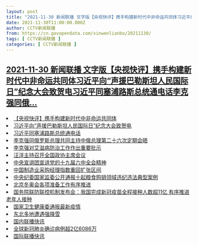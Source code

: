 ```yaml
---
layout: post
title: "2021-11-30 新闻联播 文字版【央视快评】携手构建新时代中非命运共同体习近平向“声援巴勒斯坦人民国际日”纪念大会致贺电习近平同塞浦路斯总统通电话李克强同俄"
date: 2021-11-30T11:00:00.000Z
author: CCTV新闻联播
from: https://cn.govopendata.com/xinwenlianbo/20211130/
tags: [ CCTV新闻联播 ]
categories: [ CCTV新闻联播 ]
---
```

<!--1638270000000-->
[2021-11-30 新闻联播 文字版【央视快评】携手构建新时代中非命运共同体习近平向“声援巴勒斯坦人民国际日”纪念大会致贺电习近平同塞浦路斯总统通电话李克强同俄...](https://cn.govopendata.com/xinwenlianbo/20211130/)
------

<div>
<li><a target="_blank" href="https://cn.govopendata.com/xinwenlianbo/20211130/#269135">【央视快评】携手构建新时代中非命运共同体</a></li><li><a target="_blank" href="https://cn.govopendata.com/xinwenlianbo/20211130/#269136">习近平向“声援巴勒斯坦人民国际日”纪念大会致贺电</a></li><li><a target="_blank" href="https://cn.govopendata.com/xinwenlianbo/20211130/#269137">习近平同塞浦路斯总统通电话</a></li><li><a target="_blank" href="https://cn.govopendata.com/xinwenlianbo/20211130/#269138">李克强同俄罗斯总理共同主持中俄总理第二十六次定期会晤</a></li><li><a target="_blank" href="https://cn.govopendata.com/xinwenlianbo/20211130/#269139">李克强对艾滋病防治工作作出重要批示</a></li><li><a target="_blank" href="https://cn.govopendata.com/xinwenlianbo/20211130/#269140">汪洋主持召开全国政协主席会议</a></li><li><a target="_blank" href="https://cn.govopendata.com/xinwenlianbo/20211130/#269141">中央宣讲团宣讲党的十九届六中全会精神</a></li><li><a target="_blank" href="https://cn.govopendata.com/xinwenlianbo/20211130/#269142">中国制造业采购经理指数重回扩张区间</a></li><li><a target="_blank" href="https://cn.govopendata.com/xinwenlianbo/20211130/#269143">中央纪委国家监委公开通报十起粮食购销领域违纪违法典型案例</a></li><li><a target="_blank" href="https://cn.govopendata.com/xinwenlianbo/20211130/#269144">北京冬奥会各项准备工作有序推进</a></li><li><a target="_blank" href="https://cn.govopendata.com/xinwenlianbo/20211130/#269145">国务院联防联控机制发布会：我国完成新冠疫苗全程接种人数超11亿 有序推进老年人接种</a></li><li><a target="_blank" href="https://cn.govopendata.com/xinwenlianbo/20211130/#269146">国家卫生健康委通报最新疫情</a></li><li><a target="_blank" href="https://cn.govopendata.com/xinwenlianbo/20211130/#269147">东北多地遭遇强降雪</a></li><li><a target="_blank" href="https://cn.govopendata.com/xinwenlianbo/20211130/#269148">国内联播快讯</a></li><li><a target="_blank" href="https://cn.govopendata.com/xinwenlianbo/20211130/#269149">全球新冠肺炎确诊病例超2亿6086万</a></li><li><a target="_blank" href="https://cn.govopendata.com/xinwenlianbo/20211130/#269150">国际联播快讯</a></li>
</div>
